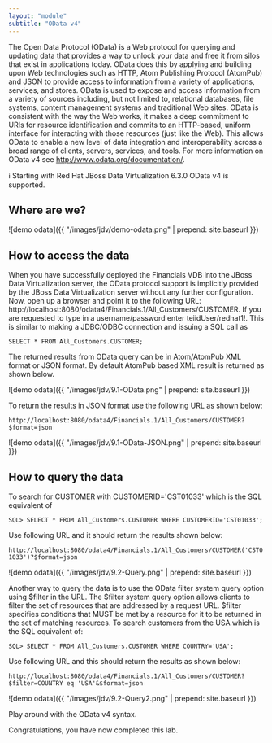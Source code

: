 ```yaml
---
layout: "module"
subtitle: "OData v4"
---
```


The Open Data Protocol (OData) is a Web protocol for querying and updating data that provides a way to unlock your data and free it from silos that exist in applications today. OData does this by applying and building upon Web technologies such as HTTP, Atom Publishing Protocol (AtomPub) and JSON to provide access to information from a variety of applications, services, and stores. OData is used to expose and access information from a variety of sources including, but not limited to, relational databases, file systems, content management systems and traditional Web sites. OData is consistent with the way the Web works, it makes a deep commitment to URIs for resource identification and commits to an HTTP-based, uniform interface for interacting with those resources (just like the Web). This allows OData to enable a new level of data integration and interoperability across a broad range of clients, servers, services, and tools. For more information on OData v4 see http://www.odata.org/documentation/.

:information_source: Starting with Red Hat JBoss Data Virtualization 6.3.0 OData v4 is supported.

## Where are we?

![demo odata]({{ "/images/jdv/demo-odata.png" | prepend: site.baseurl }})

## How to access the data

When you have successfully deployed the Financials VDB into the JBoss Data Virtualization server, the OData protocol support is implicitly provided by the JBoss Data Virtualization server without any further configuration. Now, open up a browser and point it to the following URL: http://localhost:8080/odata4/Financials.1/All_Customers/CUSTOMER. If you are requested to type in a username/password enter teiidUser/redhat1!. This is similar to making a JDBC/ODBC connection and issuing a SQL call as

```
SELECT * FROM All_Customers.CUSTOMER;
```

The returned results from OData query can be in Atom/AtomPub XML format or JSON format. By default AtomPub based XML result is returned as shown below.

![demo odata]({{ "/images/jdv/9.1-OData.png" | prepend: site.baseurl }})

To return the results in JSON format use the following URL as shown below:

`http://localhost:8080/odata4/Financials.1/All_Customers/CUSTOMER?$format=json`

![demo odata]({{ "/images/jdv/9.1-OData-JSON.png" | prepend: site.baseurl }})

## How to query the data

To search for CUSTOMER with CUSTOMERID='CST01033' which is the SQL equivalent of

```
SQL> SELECT * FROM All_Customers.CUSTOMER WHERE CUSTOMERID='CST01033';
```

Use following URL and it should return the results shown below:

`http://localhost:8080/odata4/Financials.1/All_Customers/CUSTOMER('CST01033')?$format=json`

![demo odata]({{ "/images/jdv/9.2-Query.png" | prepend: site.baseurl }})

Another way to query the data is to use the OData filter system query option using $filter in the URL. The $filter system query option allows clients to filter the set of resources that are addressed by a request URL. $filter specifies conditions that MUST be met by a resource for it to be returned in the set of matching resources. To search customers from the USA which is the SQL equivalent of:

```
SQL> SELECT * FROM All_Customers.CUSTOMER WHERE COUNTRY='USA';
```

Use following URL and this should return the results as shown below:

`http://localhost:8080/odata4/Financials.1/All_Customers/CUSTOMER?$filter=COUNTRY eq 'USA'&$format=json`

![demo odata]({{ "/images/jdv/9.2-Query2.png" | prepend: site.baseurl }})

Play around with the OData v4 syntax.

Congratulations, you have now completed this lab.
